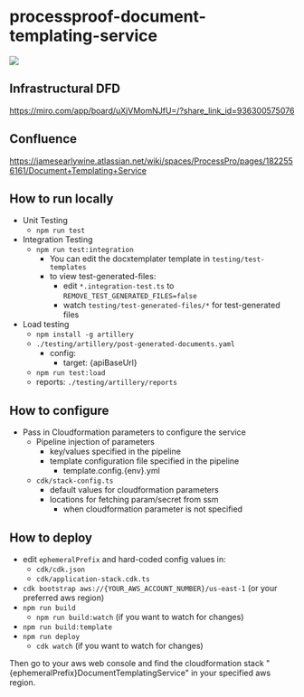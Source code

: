 # processproof-document-templating-service
<img src="https://codebuild.us-east-2.amazonaws.com/badges?uuid=eyJlbmNyeXB0ZWREYXRhIjoidSt5Q3RoblEwcUFkSDlyQTB6bzJQTDI2OWtWWDhzdklidVZ3SFU5T3puWTMwZC9CemV3a3NyR0tjRWJzVHp1aTJxVzlmMDF2UXVqVUVWbkFqcGhzT2JZPSIsIml2UGFyYW1ldGVyU3BlYyI6Ik5oOElxUWkyWTZ1OThaNXoiLCJtYXRlcmlhbFNldFNlcmlhbCI6MX0%3D&branch=main"/>

## Infrastructural DFD
https://miro.com/app/board/uXjVMomNJfU=/?share_link_id=936300575076

## Confluence
https://jamesearlywine.atlassian.net/wiki/spaces/ProcessPro/pages/1822556161/Document+Templating+Service

## How to run locally
- Unit Testing
  - `npm run test`
- Integration Testing
  - `npm run test:integration`
    - You can edit the docxtemplater template in `testing/test-templates`
    - to view test-generated-files: 
      - edit `*.integration-test.ts` to `REMOVE_TEST_GENERATED_FILES=false`
      - watch `testing/test-generated-files/*` for test-generated files
- Load testing
  - `npm install -g artillery`
  - `./testing/artillery/post-generated-documents.yaml`
    - config: 
      - target: {apiBaseUrl}
  - `npm run test:load`
  - reports: `./testing/artillery/reports`

## How to configure
  - Pass in Cloudformation parameters to configure the service
    - Pipeline injection of parameters
      - key/values specified in the pipeline
      - template configuration file specified in the pipeline
        - template.config.{env}.yml
    - `cdk/stack-config.ts`
      - default values for cloudformation parameters
      - locations for fetching param/secret from ssm
        - when cloudformation parameter is not specified

## How to deploy
- edit `ephemeralPrefix` and hard-coded config values in: 
  - `cdk/cdk.json`
  - `cdk/application-stack.cdk.ts`
- `cdk bootstrap aws://{YOUR_AWS_ACCOUNT_NUMBER}/us-east-1` (or your preferred aws region)
- `npm run build`
  - `npm run build:watch` (if you want to watch for changes)
- `npm run build:template`
- `npm run deploy` 
  - `cdk watch` (if you want to watch for changes)



Then go to your aws web console and find the cloudformation stack "{ephemeralPrefix}DocumentTemplatingService" in your specified aws region.
